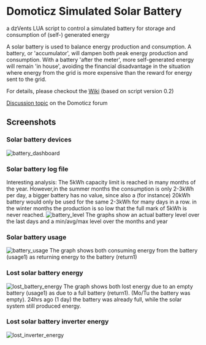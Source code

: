 # Domoticz Simulated Solar Battery
a dzVents LUA script to control a simulated battery for storage and consumption of (self-) generated energy

A solar battery is used to balance energy production and consumption. A battery, or 'accumulator', will dampen both peak energy production and consumption. With a battery 'after the meter', more self-generated energy will remain 'in house', avoiding the financial disadvantage in the situation where energy from the grid is more expensive than the reward for energy sent to the grid.

For details, please checkout the [Wiki](https://github.com/jakenl/domoticz_solarbattery/wiki/Home) (based on script version 0.2)

[Discussion topic](https://www.domoticz.com/forum/viewtopic.php?f=61&t=19971&sid=d140c22fef203ab0d38f86dcb2d26c16) on the Domoticz forum

## Screenshots
### Solar battery devices
![battery_dashboard](https://user-images.githubusercontent.com/16058266/115231644-16467200-a116-11eb-863b-c5eb4ff9d6e5.PNG)

### Solar battery log file
Interesting analysis: The 5kWh capacity limit is reached in many months of the year. However,in the summer months the consumption is only 2-3kWh per day, a bigger battery has no value, since also a (for instance) 20kWh battery would only be used for the same 2-3kWh for many days in a row. in the winter months the production is so low that the full mark of 5kWh is never reached.
![battery_level](https://user-images.githubusercontent.com/16058266/115231700-265e5180-a116-11eb-926a-1cd0f1709aca.PNG)
The graphs show an actual battery level over the last days and a min/avg/max level over the months and year

### Solar battery usage
![battery_usage](https://user-images.githubusercontent.com/16058266/115233723-8a821500-a118-11eb-9eec-5f629751349d.PNG)
The graph shows both consuming energy from the battery (usage1) as returning energy to the battery (return1)

### Lost solar battery energy
![lost_battery_energy](https://user-images.githubusercontent.com/16058266/115233629-6f170a00-a118-11eb-97f3-98a16a8520a6.PNG)
The graph shows both lost energy due to an empty battery (usage1) as due to a full battery (return1). (Mo/Tu the battery was empty). 24hrs ago (1 day) the battery was already full, while the solar system still produced energy.

### Lost solar battery inverter energy
![lost_inverter_energy](https://user-images.githubusercontent.com/16058266/115233422-2c553200-a118-11eb-9a9a-f97279e141bd.PNG)


